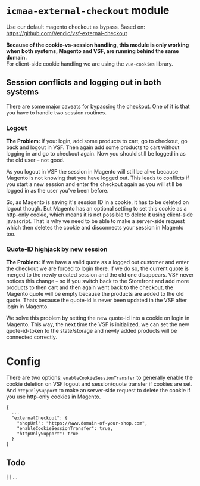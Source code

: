 # `icmaa-external-checkout` module

Use our default magento checkout as bypass.
Based on: https://github.com/Vendic/vsf-external-checkout

**Because of the cookie-vs-session handling, this module is only working when both systems, Magento and VSF, are running behind the same domain.**  
For client-side cookie handling we are using the `vue-cookies` library.

## Session conflicts and logging out in both systems

There are some major caveats for bypassing the checkout. One of it is that you have to handle two session routines.

### Logout

**The Problem:** If you: login, add some products to cart, go to checkout, go back and logout in VSF. Then again add some products to cart without logging in and go to checkout again. Now you should still be logged in as the old user – not good.

As you logout in VSF the session in Magento will still be alive because Magento is not knowing that you have logged out.
This leads to conflicts if you start a new session and enter the checkout again as you will still be logged in as the user you've been before.

So, as Magento is saving it's session ID in a cookie, it has to be deleted on logout though. But Magento has an optional setting to set this cookie as a http-only cookie, which means it is not possible to delete it using client-side javascript. That is why we need to be able to make a server-side request which then deletes the cookie and disconnects your session in Magento too.

### Quote-ID highjack by new session

**The Problem:** If we have a valid quote as a logged out customer and enter the checkout we are forced to login there. If we do so, the current quote is merged to the newly created session and the old one disappears. VSF never notices this change – so if you switch back to the Storefront and add more products to then cart and then again went back to the checkout, the Magento quote will be empty because the products are added to the old quote. Thats because the quote-id is never been updated in the VSF after login in Magento.

We solve this problem by setting the new quote-id into a cookie on login in Magento. This way, the next time the VSF is initialized, we can set the new quote-id-token to the state/storage and newly added products will be connected correctly.

# Config

There are two options: `enableCookieSessionTransfer` to generally enable the cookie deletion on VSF logout and session/quote transfer if cookies are set.  
And `httpOnlySupport` to make an server-side request to delete the cookie if you use http-only cookies in Magento.

```
{
  ...
  "externalCheckout": {
    "shopUrl": "https://www.domain-of-your-shop.com",
    "enableCookieSessionTransfer": true,
    "httpOnlySupport": true
  }
}
```

## Todo

[ ] ...
